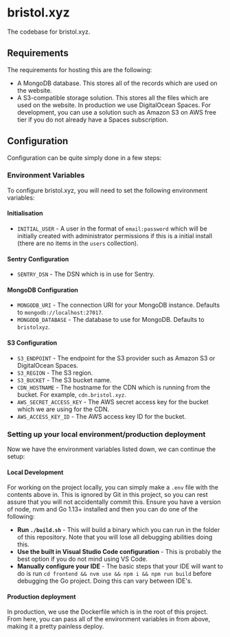 # bristol.xyz
The codebase for bristol.xyz.

## Requirements
The requirements for hosting this are the following:
- A MongoDB database. This stores all of the records which are used on the website.
- A S3-compatible storage solution. This stores all the files which are used on the website. In production we use DigitalOcean Spaces. For development, you can use a solution such as Amazon S3 on AWS free tier if you do not already have a Spaces subscription.

## Configuration

Configuration can be quite simply done in a few steps:

### Environment Variables
To configure bristol.xyz, you will need to set the following environment variables:

#### Initialisation
- `INITIAL_USER` - A user in the format of `email:password` which will be initially created with administrator permissions if this is a initial install (there are no items in the `users` collection).

#### Sentry Configuration
- `SENTRY_DSN` - The DSN which is in use for Sentry.

#### MongoDB Configuration
- `MONGODB_URI` - The connection URI for your MongoDB instance. Defaults to `mongodb://localhost:27017`.
- `MONGODB_DATABASE` - The database to use for MongoDB. Defaults to `bristolxyz`.

#### S3 Configuration
- `S3_ENDPOINT` - The endpoint for the S3 provider such as Amazon S3 or DigitalOcean Spaces.
- `S3_REGION` - The S3 region.
- `S3_BUCKET` - The S3 bucket name.
- `CDN_HOSTNAME` - The hostname for the CDN which is running from the bucket. For example, `cdn.bristol.xyz`.
- `AWS_SECRET_ACCESS_KEY` - The AWS secret access key for the bucket which we are using for the CDN.
- `AWS_ACCESS_KEY_ID` - The AWS access key ID for the bucket.

### Setting up your local environment/production deployment
Now we have the environment variables listed down, we can continue the setup:

#### Local Development
For working on the project locally, you can simply make a `.env` file with the contents above in. This is ignored by Git in this project, so you can rest assure that you will not accidentally commit this. Ensure you have a version of node, nvm and Go 1.13+ installed and then you can do one of the following:
- **Run `./build.sh`** - This will build a binary which you can run in the folder of this repository. Note that you will lose all debugging abilities doing this.
- **Use the built in Visual Studio Code configuration** - This is probably the best option if you do not mind using VS Code.
- **Manually configure your IDE** - The basic steps that your IDE will want to do is run `cd frontend && nvm use && npm i && npm run build` before debugging the Go project. Doing this can vary between IDE's.

#### Production deployment
In production, we use the Dockerfile which is in the root of this project. From here, you can pass all of the environment variables in from above, making it a pretty painless deploy.
